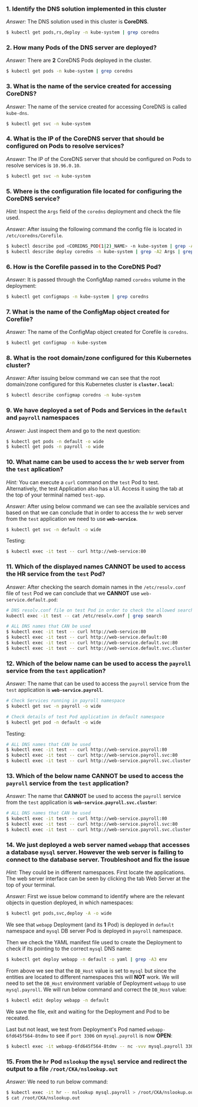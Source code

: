 ### 1. Identify the DNS solution implemented in this cluster

*Answer:* The DNS solution used in this cluster is **CoreDNS**.

```bash
$ kubectl get pods,rs,deploy -n kube-system | grep coredns
```

### 2. How many Pods of the DNS server are deployed?

*Answer:* There are **2** CoreDNS Pods deployed in the cluster.

```bash
$ kubectl get pods -n kube-system | grep coredns
```

### 3. What is the name of the service created for accessing CoreDNS?

*Answer:* The name of the service created for accessing CoreDNS is called `kube-dns`.

```bash
$ kubectl get svc -n kube-system
```

### 4. What is the IP of the CoreDNS server that should be configured on Pods to resolve services?

*Answer:* The IP of the CoreDNS server that should be configured on Pods to resolve services is `10.96.0.10`.

```bash
$ kubectl get svc -n kube-system
```

### 5. Where is the configuration file located for configuring the CoreDNS service?

*Hint:* Inspect the `Args` field of the `coredns` deployment and check the file used.

*Answer:* After issuing the following command the config file is located in `/etc/coredns/Corefile`.

```bash
$ kubectl describe pod <COREDNS_POD(1|2)_NAME> -n kube-system | grep -A2 Args
$ kubectl describe deploy coredns -n kube-system | grep -A2 Args | grep -i corefile
```

### 6. How is the Corefile passed in to the CoreDNS Pod?

*Answer:* It is passed through the ConfigMap named `coredns` volume in the deployment:

```bash
$ kubectl get configmaps -n kube-system | grep coredns
```

### 7. What is the name of the ConfigMap object created for Corefile?

*Answer:* The name of the ConfigMap object created for Corefile is `coredns`.

```bash
$ kubectl get configmap -n kube-system
```

### 8. What is the root domain/zone configured for this Kubernetes cluster?

*Answer:* After issuing below command we can see that the root domain/zone configured for this Kubernetes cluster is **`cluster.local`**:

```bash
$ kubectl describe configmap coredns -n kube-system
```

### 9. We have deployed a set of Pods and Services in the `default` and `payroll` namespaces

*Answer:* Just inspect them and go to the next question:

```bash
$ kubectl get pods -n default -o wide
$ kubectl get pods -n payroll -o wide
```

### 10. What name can be used to access the `hr` web server from the `test` aplication?

*Hint:* You can execute a `curl` command on the `test` Pod to test. Alternatively, the test Application also has a UI. Access it using the tab at the top of your terminal named `test-app`.

*Answer:* After using below command we can see the available services and based on that we can conclude that in order to access the `hr` web server from the `test` application we need to use **`web-service`**.

```bash
$ kubectl get svc -n default -o wide
```

Testing:

```bash
$ kubectl exec -it test -- curl http://web-service:80
```

### 11. Which of the displayed names **CANNOT** be used to access the HR service from the `test` Pod?

*Answer:* After checking the search domain names in the `/etc/resolv.conf` file of `test` Pod we can conclude that we **CANNOT** use `web-service.default.pod`:

```bash
# DNS resolv.conf file on test Pod in order to check the allowed search domains
kubectl exec -it test -- cat /etc/resolv.conf | grep search

# ALL DNS names that CAN be used
$ kubectl exec -it test -- curl http://web-service:80
$ kubectl exec -it test -- curl http://web-service.default:80
$ kubectl exec -it test -- curl http://web-service.default.svc:80
$ kubectl exec -it test -- curl http://web-service.default.svc.cluster.local:80
```

### 12. Which of the below name can be used to access the `payroll` service from the `test` application?

*Answer:* The name that can be used to access the `payroll` service from the `test` application is **`web-service.payroll`**.

```bash
# Check Services running in payroll namespace
$ kubectl get svc -n payroll -o wide

# Check details of test Pod application in default namespace
$ kubectl get pod -n default -o wide
```

Testing:

```bash
# ALL DNS names that CAN be used
$ kubectl exec -it test -- curl http://web-service.payroll:80
$ kubectl exec -it test -- curl http://web-service.payroll.svc:80
$ kubectl exec -it test -- curl http://web-service.payroll.svc.cluster.local:80
```

### 13. Which of the below name **CANNOT** be used to access the `payroll` service from the `test` application?

*Answer:* The name that **CANNOT** be used to access the `payroll` service from the `test` application is **`web-service.payroll.svc.cluster`**:

```bash
# ALL DNS names that CAN be used
$ kubectl exec -it test -- curl http://web-service.payroll:80
$ kubectl exec -it test -- curl http://web-service.payroll.svc:80
$ kubectl exec -it test -- curl http://web-service.payroll.svc.cluster.local:80
```

### 14. We just deployed a web server named `webapp` that accesses a database `mysql` server. However the web server is failing to connect to the database server. Troubleshoot and fix the issue

*Hint:* They could be in different namespaces. First locate the applications. The web server interface can be seen by clicking the tab Web Server at the top of your terminal.

*Answer:*  First we issue below command to identify where are the relevant objects in question deployed, in which namespaces:

```bash
$ kubectl get pods,svc,deploy -A -o wide
```

We see that `webapp` Deployment (and its **1** Pod) is deployed in `default` namespace and `mysql` DB server Pod is deployed in `payroll` namespace.

Then we check the YAML manifest file used to create the Deployment to check if its pointing to the correct `mysql` DNS name:

```bash
$ kubectl get deploy webapp -n default -o yaml | grep -A3 env
```

From above we see that the `DB_Host` value is set to `mysql` but since the entities are located to different namespaces this will **NOT** work. We will need to set the `DB_Host` environment variable of Deployment `webapp` to use `mysql.payroll`. We will run below command and correct the `DB_Host` value:

```bash
$ kubectl edit deploy webapp -n default
```

We save the file, exit and waiting for the Deployment and Pod to be receated.

Last but not least, we test from Deployment's Pod named `webapp-6fd645f564-8tdmv` to see if `port 3306` on `mysql.payroll` is now **OPEN**:

```bash
$ kubectl exec -it webapp-6fd645f564-8tdmv -- nc -vvv mysql.payroll 3306
```

### 15. From the `hr` Pod `nslookup` the `mysql` service and redirect the output to a file `/root/CKA/nslookup.out`

*Answer:* We need to run below command:

```bash
$ kubectl exec -it hr -- nslookup mysql.payroll > /root/CKA/nslookup.out
$ cat /root/CKA/nslookup.out
```
